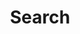 ---
title: "Search"
slug: "search"
layout: "search"
outputs:
    - html
    - json
menu:
    main:
        weight: -50
        pre: search
---